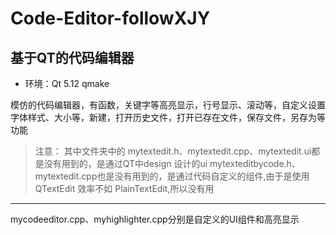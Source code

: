 # Code-Editor-followXJY
## 基于QT的代码编辑器
* 环境：Qt 5.12 qmake
  
模仿的代码编辑器，有函数，关键字等高亮显示，行号显示、滚动等，自定义设置字体样式、大小等，新建，打开历史文件，打开已存在文件，保存文件，另存为等功能

> 注意：
其中文件夹中的
mytextedit.h、mytextedit.cpp、mytextedit.ui都是没有用到的，是通过QT中design 设计的ui
mytexteditbycode.h、mytextedit.cpp也是没有用到的，是通过代码自定义的组件,由于是使用QTextEdit 效率不如 PlainTextEdit,所以没有用

------

mycodeeditor.cpp、myhighlighter.cpp分别是自定义的UI组件和高亮显示


